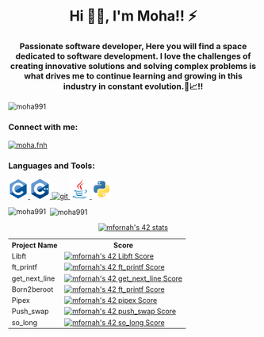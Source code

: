 <h1 align="center">Hi 👋🏿, I'm Moha!! ⚡</h1>
<h3 align="center">Passionate software developer, Here you will find a space dedicated to software development. I love the challenges of creating innovative solutions and solving complex problems is what drives me to continue learning and growing in this industry in constant evolution.🚀📈!!</h3>
<p align="left">
    <img src="https://komarev.com/ghpvc/?username=moha991&label=Profile%20views&color=0e75b6&style=flat" alt="moha991" />
</p>
<h3 align="left">Connect with me:</h3>
<p align="left">
    <a href="https://instagram.com/moha.fnh" target="blank">
        <img align="center" src="https://raw.githubusercontent.com/rahuldkjain/github-profile-readme-generator/master/src/images/icons/Social/instagram.svg" alt="moha.fnh" height="30" width="40" />
    </a>
</p>
<h3 align="left">Languages and Tools:</h3>
<p align="left">
    <a href="https://www.cprogramming.com/" target="_blank" rel="noreferrer">
        <img src="https://raw.githubusercontent.com/devicons/devicon/master/icons/c/c-original.svg" alt="c" width="40" height="40" />
    </a>
    <a href="https://www.w3schools.com/cpp/" target="_blank" rel="noreferrer">
        <img src="https://raw.githubusercontent.com/devicons/devicon/master/icons/cplusplus/cplusplus-original.svg" alt="cplusplus" width="40" height="40" />
    </a>
    <a href="https://git-scm.com/" target="_blank" rel="noreferrer">
        <img src="https://www.vectorlogo.zone/logos/git-scm/git-scm-icon.svg" alt="git" width="40" height="40" />
    </a>
    <a href="https://www.java.com" target="_blank" rel="noreferrer">
        <img src="https://raw.githubusercontent.com/devicons/devicon/master/icons/java/java-original.svg" alt="java" width="40" height="40" />
    </a>
    <a href="https://www.python.org" target="_blank" rel="noreferrer">
        <img src="https://raw.githubusercontent.com/devicons/devicon/master/icons/python/python-original.svg" alt="python" width="40" height="40" />
    </a>
</p>
<p>
    <img align="left" src="https://github-readme-stats.vercel.app/api/top-langs?username=moha991&show_icons=true&locale=en&layout=compact" alt="moha991" />
</p>
<p>&nbsp; <img align="center" src="https://github-readme-stats.vercel.app/api?username=moha991&show_icons=true&locale=en" alt="moha991" />
</p>
<p align="center">
    <a href="https://github.com/JaeSeoKim/badge42">
        <img src="https://badge42.vercel.app/api/v2/cllavs3vt003008mlhaww7hwd/stats?cursusId=21&coalitionId=64" alt="mfornah's 42 stats" />
    </a>
</p>
<table align="center">
    <tr>
        <th>Project Name</th>
        <th>Score</th>
    </tr>
    <tr>
        <td>Libft</td>
        <td>
            <a href="https://github.com/JaeSeoKim/badge42">
                <img src="https://badge42.vercel.app/api/v2/cllavs3vt003008mlhaww7hwd/project/2785126" alt="mfornah's 42 Libft Score" />
            </a>
        </td>
    </tr>
    <tr>
        <td>ft_printf</td>
        <td>
            <a href="https://github.com/JaeSeoKim/badge42">
                <img src="https://badge42.vercel.app/api/v2/cllavs3vt003008mlhaww7hwd/project/2867253" alt="mfornah's 42 ft_printf Score" />
            </a>
        </td>
    </tr>
    <tr>
        <td>get_next_line</td>
        <td>
            <a href="https://github.com/JaeSeoKim/badge42">
                <img src="https://badge42.vercel.app/api/v2/cllavs3vt003008mlhaww7hwd/project/3015962" alt="mfornah's 42 get_next_line Score" />
            </a>
        </td>
    </tr>
    <tr>
        <td>Born2beroot</td>
        <td>
            <a href="https://github.com/JaeSeoKim/badge42">
                <img src="https://badge42.vercel.app/api/v2/cllavs3vt003008mlhaww7hwd/project/2867253" alt="mfornah's 42 ft_printf Score" />
            </a>
        </td>
    </tr>
    <tr>
        <td>Pipex</td>
        <td>
            <a href="https://github.com/JaeSeoKim/badge42">
                <img src="https://badge42.vercel.app/api/v2/cllavs3vt003008mlhaww7hwd/project/3031962" alt="mfornah's 42 pipex Score" />
            </a>
        </td>
    </tr>
    <tr>
        <td>Push_swap</td>
        <td>
            <a href="https://github.com/JaeSeoKim/badge42">
                <img src="https://badge42.vercel.app/api/v2/cllavs3vt003008mlhaww7hwd/project/3143965" alt="mfornah's 42 push_swap Score" />
            </a>
        </td>
    </tr>
    <tr>
        <td>so_long</td>
        <td>
            <a href="https://github.com/JaeSeoKim/badge42">
                <img src="https://badge42.vercel.app/api/v2/cllavs3vt003008mlhaww7hwd/project/3216436" alt="mfornah's 42 so_long Score" />
            </a>
        </td>
    </tr>
</table>
